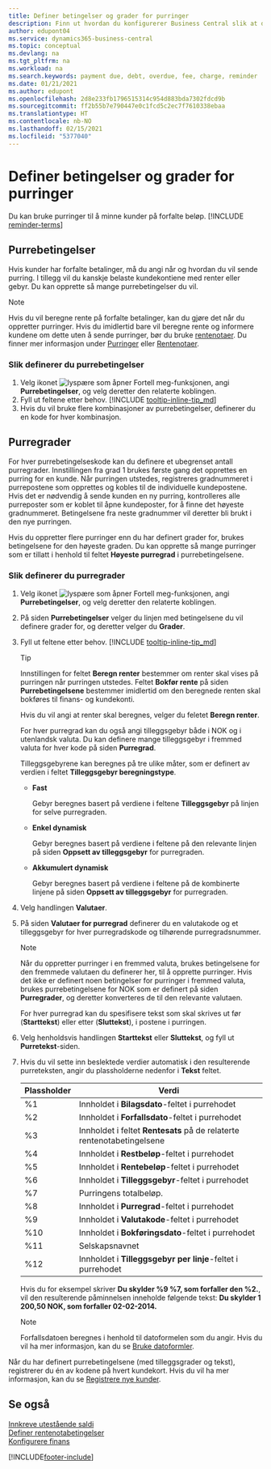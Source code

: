 ```yaml
---
title: Definer betingelser og grader for purringer
description: Finn ut hvordan du konfigurerer Business Central slik at du kan sende en påminnelse til en kunde om en betaling som er forfalt, og legge gebyrer til betalingen på grunn av forsinkelsen.
author: edupont04
ms.service: dynamics365-business-central
ms.topic: conceptual
ms.devlang: na
ms.tgt_pltfrm: na
ms.workload: na
ms.search.keywords: payment due, debt, overdue, fee, charge, reminder
ms.date: 01/21/2021
ms.author: edupont
ms.openlocfilehash: 2d8e233fb1796515314c954d883bda7302fdcd9b
ms.sourcegitcommit: ff2b55b7e790447e0c1fcd5c2ec7f7610338ebaa
ms.translationtype: HT
ms.contentlocale: nb-NO
ms.lasthandoff: 02/15/2021
ms.locfileid: "5377040"
---
```

# <a name="set-up-reminder-terms-and-levels"></a>Definer betingelser og grader for purringer

Du kan bruke purringer til å minne kunder på forfalte beløp. [!INCLUDE [reminder-terms](includes/reminder-terms.md)]

## <a name="reminder-terms"></a>Purrebetingelser

Hvis kunder har forfalte betalinger, må du angi når og hvordan du vil sende purring. I tillegg vil du kanskje belaste kundekontiene med renter eller gebyr. Du kan opprette så mange purrebetingelser du vil.  

> [!NOTE]
> Hvis du vil beregne rente på forfalte betalinger, kan du gjøre det når du oppretter purringer. Hvis du imidlertid bare vil beregne rente og informere kundene om dette uten å sende purringer, bør du bruke [rentenotaer](finance-setup-finance-charges.md). Du finner mer informasjon under [Purringer](receivables-collect-outstanding-balances.md#reminders) eller [Rentenotaer](receivables-collect-outstanding-balances.md#finance-charges).

### <a name="to-set-up-reminder-terms"></a>Slik definerer du purrebetingelser

1. Velg ikonet ![lyspære som åpner Fortell meg-funksjonen](media/ui-search/search_small.png "Fortell hva du vil gjøre"), angi **Purrebetingelser**, og velg deretter den relaterte koblingen.  
2. Fyll ut feltene etter behov. [!INCLUDE [tooltip-inline-tip_md](includes/tooltip-inline-tip_md.md)]  
3. Hvis du vil bruke flere kombinasjoner av purrebetingelser, definerer du en kode for hver kombinasjon.

## <a name="reminder-levels"></a>Purregrader

For hver purrebetingelseskode kan du definere et ubegrenset antall purregrader. Innstillingen fra grad 1 brukes første gang det opprettes en purring for en kunde. Når purringen utstedes, registreres gradnummeret i purrepostene som opprettes og kobles til de individuelle kundepostene. Hvis det er nødvendig å sende kunden en ny purring, kontrolleres alle purreposter som er koblet til åpne kundeposter, for å finne det høyeste gradnummeret. Betingelsene fra neste gradnummer vil deretter bli brukt i den nye purringen.

Hvis du oppretter flere purringer enn du har definert grader for, brukes betingelsene for den høyeste graden. Du kan opprette så mange purringer som er tillatt i henhold til feltet **Høyeste purregrad** i purrebetingelsene.

### <a name="to-set-up-reminder-levels"></a>Slik definerer du purregrader

1. Velg ikonet ![lyspære som åpner Fortell meg-funksjonen](media/ui-search/search_small.png "Fortell hva du vil gjøre"), angi **Purrebetingelser**, og velg deretter den relaterte koblingen.  
2. På siden **Purrebetingelser** velger du linjen med betingelsene du vil definere grader for, og deretter velger du **Grader**.  
3. Fyll ut feltene etter behov. [!INCLUDE [tooltip-inline-tip_md](includes/tooltip-inline-tip_md.md)]  

    > [!TIP]
    > Innstillingen for feltet **Beregn renter** bestemmer om renter skal vises på purringen når purringen utstedes. Feltet **Bokfør rente** på siden **Purrebetingelsene** bestemmer imidlertid om den beregnede renten skal bokføres til finans- og kundekonti.
    >
    > Hvis du vil angi at renter skal beregnes, velger du feletet **Beregn renter**.

    For hver purregrad kan du også angi tilleggsgebyr både i NOK og i utenlandsk valuta. Du kan definere mange tilleggsgebyr i fremmed valuta for hver kode på siden **Purregrad**.  

    Tilleggsgebyrene kan beregnes på tre ulike måter, som er definert av verdien i feltet **Tilleggsgebyr beregningstype**.  

    - **Fast**

        Gebyr beregnes basert på verdiene i feltene **Tilleggsgebyr** på linjen for selve purregraden.  
    - **Enkel dynamisk**

        Gebyr beregnes basert på verdiene i feltene på den relevante linjen på siden **Oppsett av tilleggsgebyr** for purregraden.
    - **Akkumulert dynamisk**

        Gebyr beregnes basert på verdiene i feltene på de kombinerte linjene på siden **Oppsett av tilleggsgebyr** for purregraden.

4. Velg handlingen **Valutaer**.
5. På siden **Valutaer for purregrad** definerer du en valutakode og et tilleggsgebyr for hver purregradskode og tilhørende purregradsnummer.

    > [!NOTE]  
    > Når du oppretter purringer i en fremmed valuta, brukes betingelsene for den fremmede valutaen du definerer her, til å opprette purringer. Hvis det ikke er definert noen betingelser for purringer i fremmed valuta, brukes purrebetingelsene for NOK som er definert på siden **Purregrader**, og deretter konverteres de til den relevante valutaen.

    For hver purregrad kan du spesifisere tekst som skal skrives ut før (**Starttekst**) eller etter (**Sluttekst**), i postene i purringen.

6. Velg henholdsvis handlingen **Starttekst** eller **Sluttekst**, og fyll ut **Purretekst**-siden.
7. Hvis du vil sette inn beslektede verdier automatisk i den resulterende purreteksten, angir du plassholderne nedenfor i **Tekst** feltet.  

    |Plassholder|Verdi|  
    |-----------------|-----------|  
    |%1|Innholdet i **Bilagsdato**-feltet i purrehodet|  
    |%2|Innholdet i **Forfallsdato**-feltet i purrehodet|  
    |%3|Innholdet i feltet **Rentesats** på de relaterte rentenotabetingelsene|  
    |%4|Innholdet i **Restbeløp**-feltet i purrehodet|  
    |%5|Innholdet i **Rentebeløp**-feltet i purrehodet|  
    |%6|Innholdet i **Tilleggsgebyr**-feltet i purrehodet|  
    |%7|Purringens totalbeløp.|  
    |%8|Innholdet i **Purregrad**-feltet i purrehodet|  
    |%9|Innholdet i **Valutakode**-feltet i purrehodet|  
    |%10|Innholdet i **Bokføringsdato**-feltet i purrehodet|  
    |%11|Selskapsnavnet|  
    |%12|Innholdet i **Tilleggsgebyr per linje**-feltet i purrehodet|  

    Hvis du for eksempel skriver **Du skylder %9 %7, som forfaller den %2.**, vil den resulterende påminnelsen inneholde følgende tekst: **Du skylder 1 200,50 NOK, som forfaller 02-02-2014.**

    > [!NOTE]
    > Forfallsdatoen beregnes i henhold til datoformelen som du angir. Hvis du vil ha mer informasjon, kan du se [Bruke datoformler](ui-enter-date-ranges.md#using-date-formulas).

Når du har definert purrebetingelsene (med tilleggsgrader og tekst), registrerer du én av kodene på hvert kundekort. Hvis du vil ha mer informasjon, kan du se [Registrere nye kunder](sales-how-register-new-customers.md).  

## <a name="see-also"></a>Se også

[Innkreve utestående saldi](receivables-collect-outstanding-balances.md)  
[Definer rentenotabetingelser](finance-setup-finance-charges.md)  
[Konfigurere finans](finance-setup-finance.md)  


[!INCLUDE[footer-include](includes/footer-banner.md)]